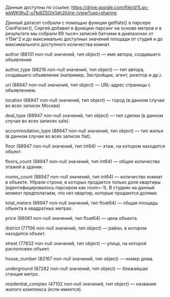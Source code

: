 Данные доступны по ссылке: https://drive.google.com/file/d/1Lqs-wbWKWuZ-u7kdIZSOIx1qh2jUire-/view?usp=sharing

Данный датасет собрали с помощью функции getflats() в парсере CianParser(), Сергей добавил в функцию парсинг на основе метров и в результате мы собрали 89 тысяч записей батчами в диапазонах от ±15м^2 и до максимально доступных значений площади от студий и до максимального доступного количества комнат. 

author (88131 non-null значений, тип object) — имя автора, создавшего объявление

author_type (88216 non-null значений, тип object) — тип автора, создавшего объявление (например, Застройщик, агент, риэлтор и др.).

url (88947 non-null значений, тип object) — URL-адрес страницы с объявлением.

location (88947 non-null значений, тип object) — город (в данном случае во всех записях Москва)

deal_type (88947 non-null значений, тип object) — тип сделки (в данном случае во всех записях sale).

accommodation_type (88947 non-null значений, тип object) — тип жилья (в данном случае во всех записях flat).

floor (88947 non-null значений, тип int64) — этаж, на котором находится объект.

floors_count (88947 non-null значений, тип int64) — общее количество этажей в здании.

rooms_count (88947 non-null значений, тип int64) — количество комнат в объекте. Убрали строки, в которых продается только доля квартиры (идентифицировалось парсером как room=-1). 
В студиях на данный момент предполагаем, что нет квартир, которые продаются долями.

total_meters (88947 non-null значений, тип float64) — общая площадь объекта в квадратных метрах.

price (88061 non-null значений, тип float64) — цена объекта.

district (77156 non-null значений, тип object) — район, в котором находится объект.

street (77832 non-null значений, тип object) — улица, на которой расположен объект.

house_number (82167 non-null значений, тип object) — номер дома.

underground (87282 non-null значений, тип object) — ближайшая станция метро.

residential_complex (47102 non-null значений, тип object) — название жилого комплекса (если имеется).
